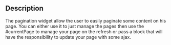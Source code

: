 Description
--------------------

The pagination widget allow the user to easily paginate some content on his page. You can either use it to just manage the pages then use the #currentPage to manage your page on the refresh or pass a block that will have the responsibility to update your page with some ajax.